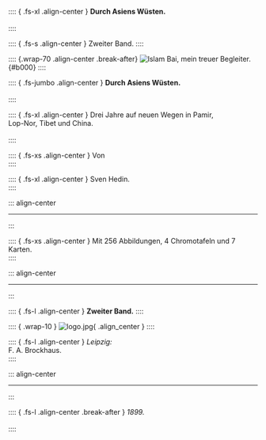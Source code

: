 
:::: { .fs-xl .align-center }
**Durch Asiens Wüsten.**<br /><br />
::::

:::: { .fs-s .align-center  }
Zweiter Band.
::::

:::: {.wrap-70 .align-center .break-after}
![Islam Bai, mein treuer Begleiter.](Durch_Asiens_Wuesten_II_000.jpg ""){#b000}
::::

:::: { .fs-jumbo .align-center }
**Durch Asiens Wüsten.**<br /><br />
::::

:::: { .fs-xl .align-center }
Drei Jahre auf neuen Wegen in Pamir,<br />
Lop-Nor, Tibet und China.<br /><br />
::::

:::: { .fs-xs .align-center }
Von<br />
::::

:::: { .fs-xl .align-center }
Sven Hedin.<br />
::::

::: align-center
****
:::

:::: { .fs-xs .align-center }
Mit 256 Abbildungen, 4 Chromotafeln und 7 Karten.<br />
::::

::: align-center
****
:::

:::: { .fs-l .align-center }
**Zweiter Band.**
::::

:::: { .wrap-10 }
![](logo.jpg "logo.jpg"){ .align_center }
::::

:::: { .fs-l .align-center }
*Leipzig:*<br />
F. A. Brockhaus.<br />
::::

::: align-center
****
:::

:::: { .fs-l .align-center .break-after }
*1899.*<br /><br />
::::
